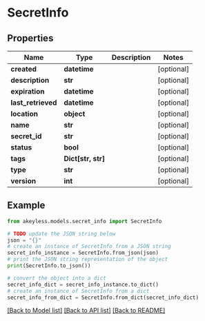# SecretInfo


## Properties

Name | Type | Description | Notes
------------ | ------------- | ------------- | -------------
**created** | **datetime** |  | [optional] 
**description** | **str** |  | [optional] 
**expiration** | **datetime** |  | [optional] 
**last_retrieved** | **datetime** |  | [optional] 
**location** | **object** |  | [optional] 
**name** | **str** |  | [optional] 
**secret_id** | **str** |  | [optional] 
**status** | **bool** |  | [optional] 
**tags** | **Dict[str, str]** |  | [optional] 
**type** | **str** |  | [optional] 
**version** | **int** |  | [optional] 

## Example

```python
from akeyless.models.secret_info import SecretInfo

# TODO update the JSON string below
json = "{}"
# create an instance of SecretInfo from a JSON string
secret_info_instance = SecretInfo.from_json(json)
# print the JSON string representation of the object
print(SecretInfo.to_json())

# convert the object into a dict
secret_info_dict = secret_info_instance.to_dict()
# create an instance of SecretInfo from a dict
secret_info_from_dict = SecretInfo.from_dict(secret_info_dict)
```
[[Back to Model list]](../README.md#documentation-for-models) [[Back to API list]](../README.md#documentation-for-api-endpoints) [[Back to README]](../README.md)


